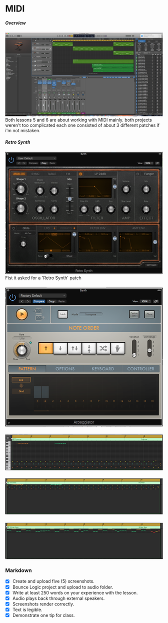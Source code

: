 # MIDI

##### Overview
![overview](/Images/z7.png)
Both lessons 5 and 6 are about working with MIDI mainly. both projects weren't too complicated each one consisted of about 3 different patches if i'm not mistaken.


##### Retro Synth
![overview](/Images/z1.png)
Fist it asked for a 'Retro Synth' patch   


#####
![overview](/Images/z2.png)
#####
![overview](/Images/z6.png)
#####
![overview](/Images/z4.png)
#####
![overview](/Images/z5.png)











### Markdown
- [x] Create and upload five (5) screenshots.
- [x] Bounce Logic project and upload to audio folder.
- [x] Write at least 250 words on your experience with the lesson.
- [x] Audio plays back through external speakers.
- [x] Screenshots render correctly.
- [x] Text is legible.
- [x] Demonstrate one tip for class.
